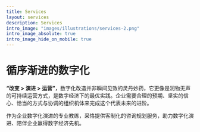 ```yaml
---
title: Services
layout: services
description: Services
intro_image: "images/illustrations/services-2.png"
intro_image_absolute: true
intro_image_hide_on_mobile: true
---
```


# 循序渐进的数字化

**“改变 > 演进 > 运营”**，数字化改造并非瞬间见效的灵丹妙药，它更像是润物无声的可持续运营方式，是数字经济下的最优实践。企业需要合理的预期、坚实的信心、恰当的方式与协调的组织机体来完成这个代表未来的进阶。

作为企业数字化演进的专业教练，采恪提供客制化的咨询规划服务，助力数字化演进、陪伴企业赢得数字经济先机。
